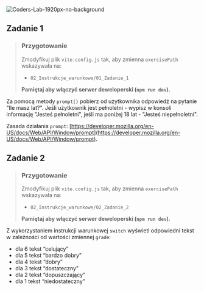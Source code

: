 ![Coders-Lab-1920px-no-background](https://user-images.githubusercontent.com/30623667/104709394-2cabee80-571f-11eb-9518-ea6a794e558e.png)


## Zadanie 1

> ### Przygotowanie
>
> Zmodyfikuj plik `vite.config.js` tak, aby zmienna `exercisePath` wskazywała na:
>
> - `02_Instrukcje_warunkowe/01_Zadanie_1`
>
> **Pamiętaj aby włączyć serwer deweloperski (`npm run dev`).**

Za pomocą metody `prompt()` pobierz od użytkownika odpowiedź na pytanie "Ile masz lat?". Jeśli użytkownik jest pełnoletni - wypisz w konsoli informację "Jesteś pełnoletni", jeśli ma poniżej 18 lat - "Jesteś niepełnoletni".

Zasada działania `prompt`: [https://developer.mozilla.org/en-US/docs/Web/API/Window/prompt](https://developer.mozilla.org/en-US/docs/Web/API/Window/prompt).


## Zadanie 2

> ### Przygotowanie
>
> Zmodyfikuj plik `vite.config.js` tak, aby zmienna `exercisePath` wskazywała na:
>
> - `02_Instrukcje_warunkowe/02_Zadanie_2`
>
> **Pamiętaj aby włączyć serwer deweloperski (`npm run dev`).**

Z wykorzystaniem instrukcji warunkowej `switch` wyświetl odpowiedni tekst w zależności od wartości zmiennej `grade`:

- dla 6 tekst “celujący”
- dla 5 tekst “bardzo dobry”
- dla 4 tekst “dobry”
- dla 3 tekst “dostateczny”
- dla 2 tekst “dopuszczający”
- dla 1 tekst “niedostateczny”
